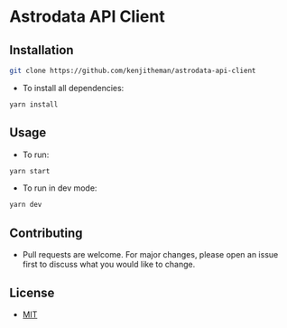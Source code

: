 # Astrodata API Client

## Installation

```sh
git clone https://github.com/kenjitheman/astrodata-api-client
```

- To install all dependencies:

```sh
yarn install
```

## Usage

- To run:

```sh
yarn start
```

- To run in dev mode:

```sh
yarn dev
```

## Contributing

- Pull requests are welcome. For major changes, please open an issue first
to discuss what you would like to change.

## License

- [MIT](./LICENSE)
